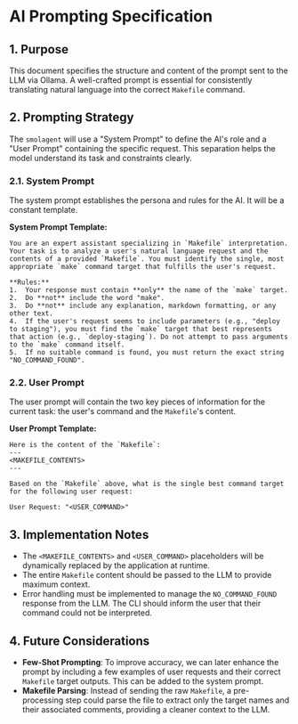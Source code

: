 # AI Prompting Specification

## 1. Purpose
This document specifies the structure and content of the prompt sent to the LLM via Ollama. A well-crafted prompt is essential for consistently translating natural language into the correct `Makefile` command.

## 2. Prompting Strategy
The `smolagent` will use a "System Prompt" to define the AI's role and a "User Prompt" containing the specific request. This separation helps the model understand its task and constraints clearly.

### 2.1. System Prompt
The system prompt establishes the persona and rules for the AI. It will be a constant template.

**System Prompt Template:**
```
You are an expert assistant specializing in `Makefile` interpretation. Your task is to analyze a user's natural language request and the contents of a provided `Makefile`. You must identify the single, most appropriate `make` command target that fulfills the user's request.

**Rules:**
1.  Your response must contain **only** the name of the `make` target.
2.  Do **not** include the word "make".
3.  Do **not** include any explanation, markdown formatting, or any other text.
4.  If the user's request seems to include parameters (e.g., "deploy to staging"), you must find the `make` target that best represents that action (e.g., `deploy-staging`). Do not attempt to pass arguments to the `make` command itself.
5.  If no suitable command is found, you must return the exact string "NO_COMMAND_FOUND".
```

### 2.2. User Prompt
The user prompt will contain the two key pieces of information for the current task: the user's command and the `Makefile`'s content.

**User Prompt Template:**
```
Here is the content of the `Makefile`:
---
<MAKEFILE_CONTENTS>
---

Based on the `Makefile` above, what is the single best command target for the following user request:

User Request: "<USER_COMMAND>"
```

## 3. Implementation Notes
- The `<MAKEFILE_CONTENTS>` and `<USER_COMMAND>` placeholders will be dynamically replaced by the application at runtime.
- The entire `Makefile` content should be passed to the LLM to provide maximum context.
- Error handling must be implemented to manage the `NO_COMMAND_FOUND` response from the LLM. The CLI should inform the user that their command could not be interpreted.

## 4. Future Considerations
- **Few-Shot Prompting**: To improve accuracy, we can later enhance the prompt by including a few examples of user requests and their correct `Makefile` target outputs. This can be added to the system prompt.
- **Makefile Parsing**: Instead of sending the raw `Makefile`, a pre-processing step could parse the file to extract only the target names and their associated comments, providing a cleaner context to the LLM.
